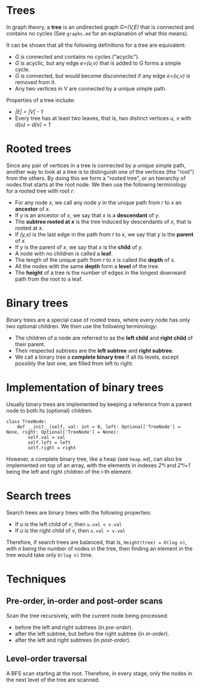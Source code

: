 # Trees

In graph theory, a **tree** is an undirected graph *G=(V,E)* that is connected and contains no cycles (See `graphs.md` for an explanation of what this means).

It can be shown that all the following definitions for a tree are equivalent:
* *G* is connected and contains no cycles ("acyclic").
* *G* is acyclic, but any edge *e=(u,v)* that is added to G forms a simple cycle.
* *G* is connected, but would become disconnected if any edge *e=(u,v)* is removed from it.
* Any two vertices in V are connected by a unique simple path.

Properties of a tree include:
* *|E| = |V| - 1*
* Every tree has at least two leaves, that is, two distinct vertices *u, v* with *d(u) = d(v) = 1*


# Rooted trees
Since any pair of vertices in a tree is connected by a unique simple path, another way to look at a tree is to distinguish one of the vertices (the "root") from the others.
By doing this we form a "rooted tree", or an hierarchy of nodes that starts at the root node. We then use the following terminology for a rooted tree with root *r*:
* For any node *x*, we call any node *y* in the unique path from *r* to *x* an **ancestor** of *x*.
* If *y* is an ancestor of *x*, we say that *x* is a **descendant** of *y*.
* The **subtree rooted at _x_** is the tree induced by descendants of *x*, that is rooted at *x*.
* If *(y,x)* is the last edge in the path from *r* to *x*, we say that *y* is the **parent** of *x*.
* If *y* is the parent of *x*, we say that *x* is the **child** of *y*.
* A node with no children is called a **leaf**.
* The length of the unique path from *r* to *x* is called the **depth** of x.
* All the nodes with the same **depth** form a **level** of the tree.
* The **height** of a tree is the number of edges in the longest downward path from the root to a leaf.


# Binary trees
Binary trees are a special case of rooted trees, where every node has only two optional children. We then use the following terminology:
* The children of a node are referred to as the **left child** and **right child** of their parent.
* Their respected subtrees are the **left subtree** and **right subtree**.
* We call a binary tree a **complete binary tree** if all its levels, except possibly the last one, are filled from left to right.


# Implementation of binary trees
Usually binary trees are implemented by keeping a reference from a parent node to both its (optional) children.
```
class TreeNode:
    def __init__(self, val: int = 0, left: Optional['TreeNode'] = None, right: Optional['TreeNode'] = None):
        self.val = val
        self.left = left
        self.right = right
```

However, a complete binary tree, like a heap (see `heap.md`), can also be implemented on top of an array, with the elements in indexes _2*i_ and _2*i+1_ being the left and right children of the *i*-th element.


# Search trees
Search trees are binary trees with the following properties:
* If *u* is the left child of *v*, then `u.val < v.val`
* If *u* is the right child of *v*, then `u.val > v.val`

Therefore, if search trees are balanced, that is, `Height(tree) = O(log n)`, with *n* being the number of nodes in the tree, then finding an element in the tree would take only `O(log n)` time.


# Techniques
## Pre-order, in-order and post-order scans
Scan the tree recursively, with the current node being processed:
* before the left and right subtrees (in *pre-order*).
* after the left subtree, but before the right subtree (in *in-order*).
* after the left and right subtrees (in *post-order*).

## Level-order traversal
A BFS scan starting at the root. Therefore, in every stage, only the nodes in the next level of the tree are scanned.